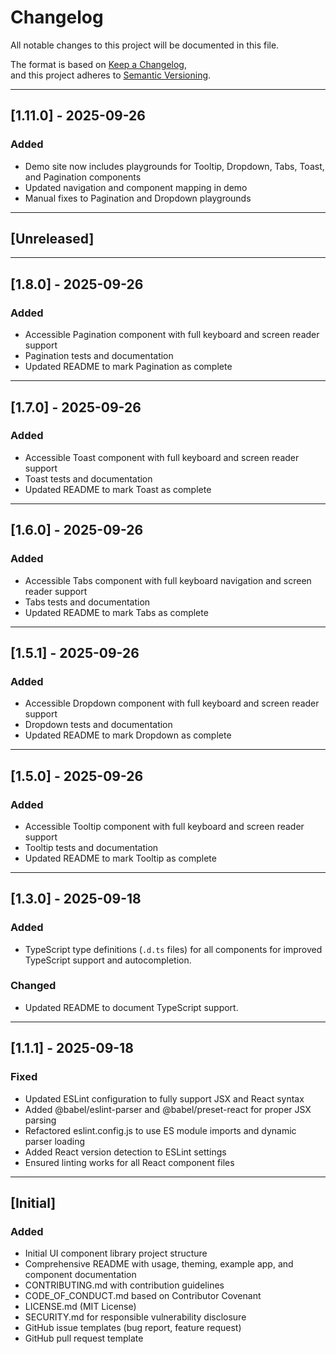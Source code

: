 # Changelog

All notable changes to this project will be documented in this file.

The format is based on [Keep a Changelog](https://keepachangelog.com/en/1.0.0/),  
and this project adheres to [Semantic Versioning](https://semver.org/spec/v2.0.0.html).

---


## [1.11.0] - 2025-09-26

### Added

- Demo site now includes playgrounds for Tooltip, Dropdown, Tabs, Toast, and Pagination components
- Updated navigation and component mapping in demo
- Manual fixes to Pagination and Dropdown playgrounds

---

## [Unreleased]

<!-- Add new unreleased changes here -->

---

## [1.8.0] - 2025-09-26

### Added

- Accessible Pagination component with full keyboard and screen reader support
- Pagination tests and documentation
- Updated README to mark Pagination as complete

---

## [1.7.0] - 2025-09-26

### Added

- Accessible Toast component with full keyboard and screen reader support
- Toast tests and documentation
- Updated README to mark Toast as complete

---

## [1.6.0] - 2025-09-26

### Added

- Accessible Tabs component with full keyboard navigation and screen reader support
- Tabs tests and documentation
- Updated README to mark Tabs as complete

---

## [1.5.1] - 2025-09-26

### Added

- Accessible Dropdown component with full keyboard and screen reader support
- Dropdown tests and documentation
- Updated README to mark Dropdown as complete

---

## [1.5.0] - 2025-09-26

### Added

- Accessible Tooltip component with full keyboard and screen reader support
- Tooltip tests and documentation
- Updated README to mark Tooltip as complete

---

## [1.3.0] - 2025-09-18

### Added

- TypeScript type definitions (`.d.ts` files) for all components for improved TypeScript support and autocompletion.

### Changed

- Updated README to document TypeScript support.

---

## [1.1.1] - 2025-09-18

### Fixed

- Updated ESLint configuration to fully support JSX and React syntax
- Added @babel/eslint-parser and @babel/preset-react for proper JSX parsing
- Refactored eslint.config.js to use ES module imports and dynamic parser loading
- Added React version detection to ESLint settings
- Ensured linting works for all React component files

---

## [Initial]

### Added

- Initial UI component library project structure
- Comprehensive README with usage, theming, example app, and component documentation
- CONTRIBUTING.md with contribution guidelines
- CODE_OF_CONDUCT.md based on Contributor Covenant
- LICENSE.md (MIT License)
- SECURITY.md for responsible vulnerability disclosure
- GitHub issue templates (bug report, feature request)
- GitHub pull request template

